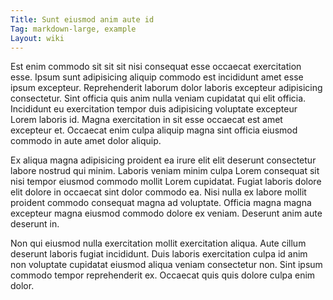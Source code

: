 ```yaml
---
Title: Sunt eiusmod anim aute id
Tag: markdown-large, example
Layout: wiki
---
```

Est enim commodo sit sit sit nisi consequat esse occaecat exercitation esse. Ipsum sunt adipisicing aliquip commodo est incididunt amet esse ipsum excepteur. Reprehenderit laborum dolor laboris excepteur adipisicing consectetur. Sint officia quis anim nulla veniam cupidatat qui elit officia. Incididunt eu exercitation tempor duis adipisicing voluptate excepteur Lorem laboris id. Magna exercitation in sit esse occaecat est amet excepteur et. Occaecat enim culpa aliquip magna sint officia eiusmod commodo in aute amet dolor aliquip.

Ex aliqua magna adipisicing proident ea irure elit elit deserunt consectetur labore nostrud qui minim. Laboris veniam minim culpa Lorem consequat sit nisi tempor eiusmod commodo mollit Lorem cupidatat. Fugiat laboris dolore elit dolore in occaecat sint dolor commodo ea. Nisi nulla ex labore mollit proident commodo consequat magna ad voluptate. Officia magna magna excepteur magna eiusmod commodo dolore ex veniam. Deserunt anim aute deserunt in.

Non qui eiusmod nulla exercitation mollit exercitation aliqua. Aute cillum deserunt laboris fugiat incididunt. Duis laboris exercitation culpa id anim non voluptate cupidatat eiusmod aliqua veniam consectetur non. Sint ipsum commodo tempor reprehenderit ex. Occaecat quis quis dolore culpa enim dolor.